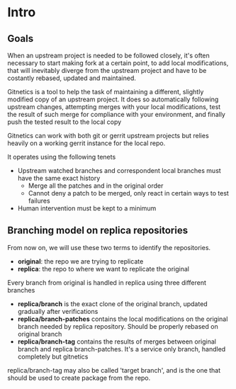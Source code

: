 Intro
====
Goals
----

When an upstream project is needed to be followed closely, it's often necessary
to start making fork at a certain point, to add local modifications, that will
inevitably diverge from the upstream project and have to be costantly rebased,
updated and maintained.

Gitnetics is a tool to help the task of maintaining a different, slightly
modified copy of an upstream project. It does so automatically following
upstream changes, attempting merges with your local modifications, test the
result of such merge for compliance with your environment, and finally push the
tested result to the local copy

Gitnetics can work with both git or gerrit upstream projects but relies heavily
on a working gerrit instance for the local repo.

It operates using the following tenets
- Upstream watched branches and correspondent local branches must have the same
  exact history
    * Merge all the patches and in the original order
    * Cannot deny a patch to be merged, only react in certain ways to test
      failures
- Human intervention must be kept to a minimum

Branching model on replica repositories
--------------

From now on, we will use these two terms to identify the repositories.
- **original**: the repo we are trying to replicate
- **replica**: the repo to where we want to replicate the original

Every branch from original is handled in replica using three different branches
- **replica/branch** is the exact clone of the original branch, updated
  gradually after verifications
- **replica/branch-patches** contains the local modifications on the original
  branch needed by replica repository. Should be properly rebased on original
  branch
- **replica/branch-tag** contains the results of merges between original branch
  and replica branch-patches. It's a service only branch, handled completely but
  gitnetics

replica/branch-tag may also be called 'target branch', and is the one that
should be used to create package from the repo.

